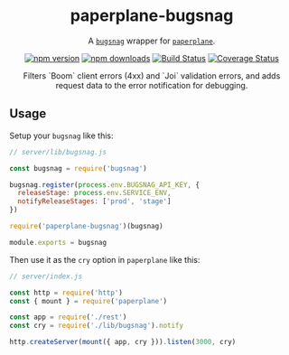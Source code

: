 <h1 align="center">
  paperplane-bugsnag
</h1>
<p align="center">
  A <a href="https://github.com/bugsnag/bugsnag-node"><code>bugsnag</code></a> wrapper for <a href="https://github.com/articulate/paperplane"><code>paperplane</code></a>.
</p>
<p align="center">
  <a href="https://www.npmjs.com/package/paperplane-bugsnag"><img src="https://img.shields.io/npm/v/paperplane-bugsnag.svg" alt="npm version" style="max-width:100%;"></a> <a href="https://www.npmjs.com/package/paperplane-bugsnag"><img src="https://img.shields.io/npm/dm/paperplane-bugsnag.svg" alt="npm downloads" style="max-width:100%;"></a> <a href="https://travis-ci.org/articulate/paperplane-bugsnag"><img src="https://travis-ci.org/articulate/paperplane-bugsnag.svg?branch=master" alt="Build Status" style="max-width:100%;"></a> <a href='https://coveralls.io/github/articulate/paperplane-bugsnag?branch=v2'><img src='https://coveralls.io/repos/github/articulate/paperplane-bugsnag/badge.svg?branch=v2' alt='Coverage Status' /></a>
</p>

<p align="center">
  Filters `Boom` client errors (4xx) and `Joi` validation errors, and adds request data to the error notification for debugging.
</p>

## Usage

Setup your `bugsnag` like this:

```js
// server/lib/bugsnag.js

const bugsnag = require('bugsnag')

bugsnag.register(process.env.BUGSNAG_API_KEY, {
  releaseStage: process.env.SERVICE_ENV,
  notifyReleaseStages: ['prod', 'stage']
})

require('paperplane-bugsnag')(bugsnag)

module.exports = bugsnag
```

Then use it as the `cry` option in `paperplane` like this:

```js
// server/index.js

const http = require('http')
const { mount } = require('paperplane')

const app = require('./rest')
const cry = require('./lib/bugsnag').notify

http.createServer(mount({ app, cry })).listen(3000, cry)
```
